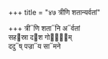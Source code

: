 +++
title = "४७ त्रीणि शतान्यर्वतां"

+++
त्री᳓णि शता᳓नि अ᳓र्वतां  
सह᳓स्रा द᳓श गो᳓ना᳐म्  
ददु᳓ष् पज्रा᳓य सा᳓मने
